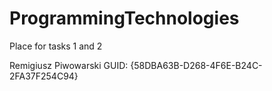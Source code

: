 # ProgrammingTechnologies
Place for tasks 1 and 2

Remigiusz Piwowarski GUID: {58DBA63B-D268-4F6E-B24C-2FA37F254C94}